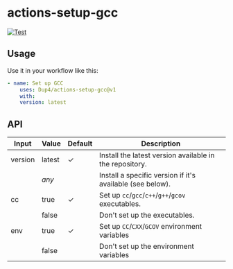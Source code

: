 # actions-setup-gcc

[![Test](https://github.com/Dup4/actions-setup-gcc/actions/workflows/test.yml/badge.svg)](https://github.com/Dup4/actions-setup-gcc/actions/workflows/test.yml)


## Usage

Use it in your workflow like this:

```yaml
- name: Set up GCC
    uses: Dup4/actions-setup-gcc@v1
    with:
    version: latest
```

## API

| Input   | Value  | Default | Description                                               |
| ------- | ------ | ------- | --------------------------------------------------------- |
| version | latest | ✓       | Install the latest version available in the repository.   |
|         | *any*  |         | Install a specific version if it's available (see below). |
| cc      | true   | ✓       | Set up `cc`/`gcc`/`c++`/`g++`/`gcov` executables.         |
|         | false  |         | Don't set up the executables.                             |
| env     | true   | ✓       | Set up `CC`/`CXX`/`GCOV` environment variables            |
|         | false  |         | Don't set up the environment variables                    |
